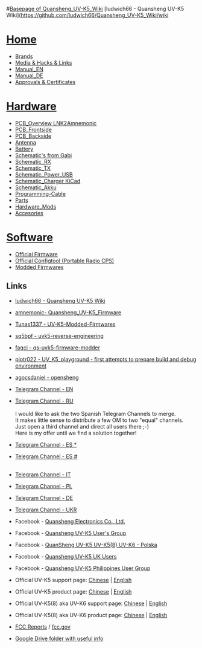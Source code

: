 #[Basepage of Quansheng_UV-K5_Wiki](https://github.com/ludwich66/Quansheng_UV-K5_Wiki/wiki)
 [ludwich66 - Quansheng UV-K5 Wiki](https://github.com/ludwich66/Quansheng_UV-K5_Wiki/wiki
 # [Home](https://github.com/ludwich66/Quansheng_UV-K5_Firmware/wiki)
* [Brands](https://github.com/ludwich66/Quansheng_UV-K5_Firmware/wiki/Brands)
* [Media & Hacks & Links](https://github.com/ludwich66/Quansheng_UV-K5_Firmware/wiki/Hacks---Media)
* [Manual_EN](https://github.com/ludwich66/Quansheng_UV-K5_Firmware/wiki/Manual_EN)
* [Manual_DE](https://github.com/ludwich66/Quansheng_UV-K5_Firmware/wiki/Manual_DE)
* [Approvals & Certificates](https://github.com/ludwich66/Quansheng_UV-K5_Firmware/wiki/Approvals-and-Certificates)
# [Hardware](https://github.com/ludwich66/Quansheng_UV-K5_Firmware/wiki/Hardware)
* [PCB_Overview LNK2Amnemonic](https://github.com/ludwich66/Quansheng_UV-K5_Wiki/wiki/PCB-Overview)
* [PCB_Frontside](https://github.com/ludwich66/Quansheng_UV-K5_Firmware/wiki/PCB_Frontside)
* [PCB_Backside](https://github.com/ludwich66/Quansheng_UV-K5_Firmware/wiki/PCB_Backside)
* [Antenna](https://github.com/ludwich66/Quansheng_UV-K5_Firmware/wiki/Antenna)
* [Battery](https://github.com/ludwich66/Quansheng_UV-K5_Firmware/wiki/Battery)
* [Schematic's from Gabi](https://github.com/ludwich66/Quansheng_UV-K5_Wiki/wiki/Schematics)
* [Schematic_RX](https://github.com/ludwich66/Quansheng_UV-K5_Wiki/wiki/Schematic_RX)
* [Schematic_TX](https://github.com/ludwich66/Quansheng_UV-K5_Wiki/wiki/Schematic_TX)
* [Schematic_Power_USB](https://github.com/ludwich66/Quansheng_UV-K5_Wiki/wiki/Schematic_Power_USB)
* [Schematic_Charger KiCad](https://github.com/ludwich66/Quansheng_UV-K5_Firmware/wiki/Schematic_Charger)
* [Schematic_Akku](https://github.com/ludwich66/Quansheng_UV-K5_Firmware/wiki/Schematic_Akku)
* [Programming-Cable](https://github.com/ludwich66/Quansheng_UV-K5_Firmware/wiki/Programming-Cable)
* [Parts](https://github.com/ludwich66/Quansheng_UV-K5_Firmware/wiki/Parts---Teile)
* [Hardware_Mods](https://github.com/ludwich66/Quansheng_UV-K5_Wiki/wiki/Hardware_Mods)
* [Accesories](https://github.com/ludwich66/Quansheng_UV-K5_Wiki/wiki/Accesories)
# [Software](https://github.com/ludwich66/Quansheng_UV-K5_Firmware/wiki/Software)
*  [Official Firmware](https://github.com/ludwich66/Quansheng_UV-K5_Firmware/wiki/Firmware-official)
*  [Official Configtool (Portable Radio CPS)](https://github.com/ludwich66/Quansheng_UV-K5_Wiki/wiki/Official_Config-Tool)
*  [Modded Firmwares](https://github.com/ludwich66/Quansheng_UV-K5_Firmware/wiki/Modded-Firmwares)
 
## Links
* [ludwich66 - Quansheng UV-K5 Wiki](https://github.com/ludwich66/Quansheng_UV-K5_Wiki/wiki)
* [amnemonic- Quansheng_UV-K5_Firmware](https://github.com/amnemonic/Quansheng_UV-K5_Firmware)
* [Tunas1337 - UV-K5-Modded-Firmwares](https://github.com/Tunas1337/UV-K5-Modded-Firmwares)
* [sq5bpf - uvk5-reverse-engineering](https://github.com/sq5bpf/uvk5-reverse-engineering)
* [fagci - qs-uvk5-firmware-modder](https://github.com/fagci/qs-uvk5-firmware-modder)
* [piotr022 - UV_K5_playground - first attempts to prepare build and debug environment](https://github.com/piotr022/UV_K5_playground)
* [agocsdaniel - opensheng](https://github.com/agocsdaniel/opensheng)
  
* [Telegram Channel - EN](https://t.me/quansheng_uvk5_en)
* [Telegram Channel - RU](https://t.me/uv_k5)<br><br>
  I would like to ask the two Spanish Telegram Channels to merge. <br>
  It makes little sense to distribute a few OM to two "equal" channels. <br>
  Just open a third channel and direct all users there ;-)<br>
  Here is my offer until we find a solution together!<Br>
* [Telegram Channel - ES *](https://t.me/QuanShengES)
* [Telegram Channel - ES #](https://t.me/Quansenguvk5)<br><br>
* [Telegram Channel - IT](https://t.me/+W31XPFpurWk0NzM0)
* [Telegram Channel - PL](https://t.me/uvk5_pl)
* [Telegram Channel - DE](https://t.me/quanshenguv5kde)
* [Telegram Channel - UKR](https://t.me/radioamators/38782)
* Facebook - [Quansheng Electronics Co., Ltd.](https://www.facebook.com/QuanshengRadios/)
* Facebook - [Quansheng UV-K5 User's Group](https://www.facebook.com/groups/229333669483573/)
* Facebook - [QuanSheng UV-K5 UV-K5(8) UV-K6 - Polska](https://www.facebook.com/groups/205485455659292/)
* Facebook - [Quansheng UV-K5 UK Users](https://www.facebook.com/groups/2291286734508728/)
* Facebook - [Quansheng UV-K5 Philippines User Group](https://www.facebook.com/groups/678587170703812/)

* Official UV-K5 support page:              [Chinese](http://qsfj.com/support/downloads/3002) | [English](http://en.qsfj.com/support/downloads/3002)
* Official UV-K5 product page:              [Chinese](http://qsfj.com/products/3002)          | [English](http://en.qsfj.com/products/3002)
* Official UV-K5(8) aka UV-K6 support page: [Chinese](http://qsfj.com/support/downloads/3268) | [English](http://en.qsfj.com/support/downloads/3268)
* Official UV-K5(8) aka UV-K6 product page: [Chinese](http://qsfj.com/products/3268)          | [English](http://en.qsfj.com/products/3268)

* [FCC Reports](https://fcc.id/XBPUV-K5) / [fcc.gov](https://apps.fcc.gov/oetcf/eas/reports/ViewExhibitReport.cfm?mode=Exhibits&RequestTimeout=500&calledFromFrame=Y&application_id=8sqkxgC%2F1cYNHF0lGkSAwA%3D%3D&fcc_id=XBPUV-K5)
* [Google Drive folder with useful info](https://drive.google.com/drive/folders/1NmcPb5yl5jnz7uWBO-c4B89XYL5AZeHw)

